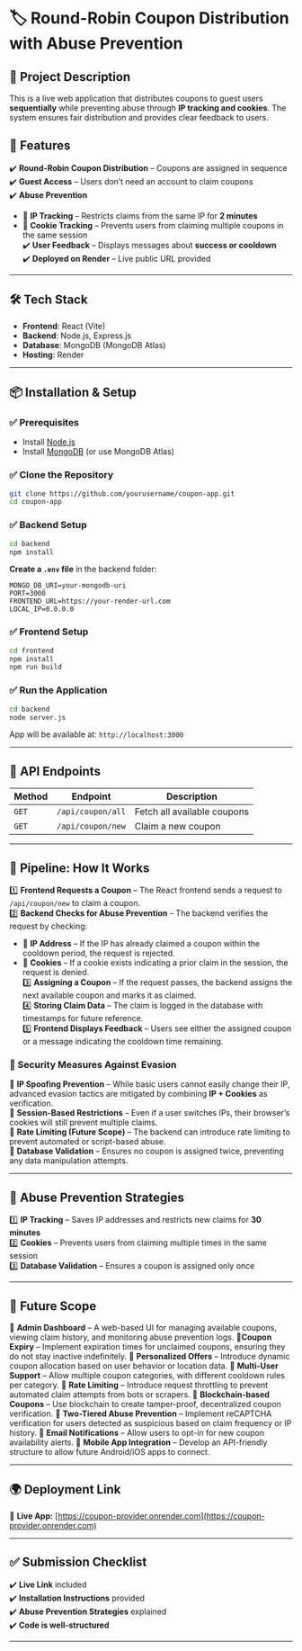 # 🏷️ Round-Robin Coupon Distribution with Abuse Prevention

## 📌 Project Description
This is a live web application that distributes coupons to guest users **sequentially** while preventing abuse through **IP tracking and cookies**. The system ensures fair distribution and provides clear feedback to users.

## 🚀 Features
✔️ **Round-Robin Coupon Distribution** – Coupons are assigned in sequence  
✔️ **Guest Access** – Users don’t need an account to claim coupons  
✔️ **Abuse Prevention**  
   - 🛑 **IP Tracking** – Restricts claims from the same IP for **2 minutes**  
   - 🍪 **Cookie Tracking** – Prevents users from claiming multiple coupons in the same session  
✔️ **User Feedback** – Displays messages about **success or cooldown**  
✔️ **Deployed on Render** – Live public URL provided  

---

## 🛠️ Tech Stack
- **Frontend**: React (Vite)
- **Backend**: Node.js, Express.js
- **Database**: MongoDB (MongoDB Atlas)
- **Hosting**: Render

---

## 📦 Installation & Setup
### ✅ Prerequisites
- Install [Node.js](https://nodejs.org/)
- Install [MongoDB](https://www.mongodb.com/) (or use MongoDB Atlas)

### ✅ Clone the Repository
```bash
git clone https://github.com/yourusername/coupon-app.git
cd coupon-app
```

### ✅ Backend Setup
```bash
cd backend
npm install
```
**Create a `.env` file** in the backend folder:
```
MONGO_DB_URI=your-mongodb-uri
PORT=3000
FRONTEND_URL=https://your-render-url.com
LOCAL_IP=0.0.0.0
```

### ✅ Frontend Setup
```bash
cd frontend
npm install
npm run build
```

### ✅ Run the Application
```bash
cd backend
node server.js
```
App will be available at: `http://localhost:3000`

---

## 🔌 API Endpoints
| **Method** | **Endpoint** | **Description** |
|-----------|-------------|----------------|
| `GET`     | `/api/coupon/all` | Fetch all available coupons |
| `GET`     | `/api/coupon/new` | Claim a new coupon |

---

## 🔀 Pipeline: How It Works
1️⃣ **Frontend Requests a Coupon** – The React frontend sends a request to `/api/coupon/new` to claim a coupon.  
2️⃣ **Backend Checks for Abuse Prevention** – The backend verifies the request by checking:  
   - 🔹 **IP Address** – If the IP has already claimed a coupon within the cooldown period, the request is rejected.  
   - 🔹 **Cookies** – If a cookie exists indicating a prior claim in the session, the request is denied.  
3️⃣ **Assigning a Coupon** – If the request passes, the backend assigns the next available coupon and marks it as claimed.  
4️⃣ **Storing Claim Data** – The claim is logged in the database with timestamps for future reference.  
5️⃣ **Frontend Displays Feedback** – Users see either the assigned coupon or a message indicating the cooldown time remaining.  

### 🔐 Security Measures Against Evasion
🔸 **IP Spoofing Prevention** – While basic users cannot easily change their IP, advanced evasion tactics are mitigated by combining **IP + Cookies** as verification.  
🔸 **Session-Based Restrictions** – Even if a user switches IPs, their browser’s cookies will still prevent multiple claims.  
🔸 **Rate Limiting (Future Scope)** – The backend can introduce rate limiting to prevent automated or script-based abuse.  
🔸 **Database Validation** – Ensures no coupon is assigned twice, preventing any data manipulation attempts.  

---

## 🔐 Abuse Prevention Strategies
1️⃣ **IP Tracking** – Saves IP addresses and restricts new claims for **30 minutes**  
2️⃣ **Cookies** – Prevents users from claiming multiple times in the same session  
3️⃣ **Database Validation** – Ensures a coupon is assigned only once  

---

## 🔮 Future Scope
📌 **Admin Dashboard** – A web-based UI for managing available coupons, viewing claim history, and monitoring abuse prevention logs.
📌**Coupon Expiry** – Implement expiration times for unclaimed coupons, ensuring they do not stay inactive indefinitely.
📌 **Personalized Offers** – Introduce dynamic coupon allocation based on user behavior or location data.
📌 **Multi-User Support** – Allow multiple coupon categories, with different cooldown rules per category.
📌 **Rate Limiting** – Introduce request throttling to prevent automated claim attempts from bots or scrapers.
📌 **Blockchain-based Coupons** – Use blockchain to create tamper-proof, decentralized coupon verification.
📌 **Two-Tiered Abuse Prevention** – Implement reCAPTCHA verification for users detected as suspicious based on claim frequency or IP history.
📌 **Email Notifications** – Allow users to opt-in for new coupon availability alerts.
📌 **Mobile App Integration** – Develop an API-friendly structure to allow future Android/iOS apps to connect.

---

## 🌍 Deployment Link
🔗 **Live App:** [https://coupon-provider.onrender.com](https://coupon-provider.onrender.com)  

---

## ✅ Submission Checklist
✔️ **Live Link** included  
✔️ **Installation Instructions** provided  
✔️ **Abuse Prevention Strategies** explained  
✔️ **Code is well-structured**  

---

